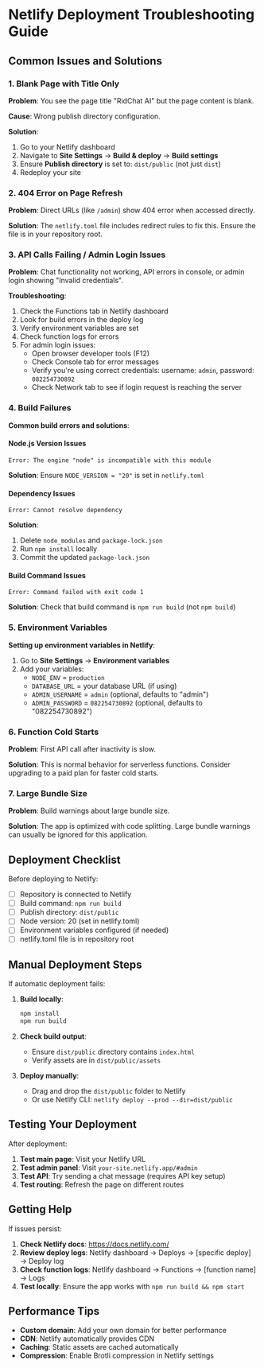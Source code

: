 # Netlify Deployment Troubleshooting Guide

## Common Issues and Solutions

### 1. Blank Page with Title Only

**Problem**: You see the page title "RidChat AI" but the page content is blank.

**Cause**: Wrong publish directory configuration.

**Solution**:
1. Go to your Netlify dashboard
2. Navigate to **Site Settings** → **Build & deploy** → **Build settings**
3. Ensure **Publish directory** is set to: `dist/public` (not just `dist`)
4. Redeploy your site

### 2. 404 Error on Page Refresh

**Problem**: Direct URLs (like `/admin`) show 404 error when accessed directly.

**Solution**: The `netlify.toml` file includes redirect rules to fix this. Ensure the file is in your repository root.

### 3. API Calls Failing / Admin Login Issues

**Problem**: Chat functionality not working, API errors in console, or admin login showing "Invalid credentials".

**Troubleshooting**:
1. Check the Functions tab in Netlify dashboard
2. Look for build errors in the deploy log
3. Verify environment variables are set
4. Check function logs for errors
5. For admin login issues:
   - Open browser developer tools (F12)
   - Check Console tab for error messages
   - Verify you're using correct credentials: username: `admin`, password: `082254730892`
   - Check Network tab to see if login request is reaching the server

### 4. Build Failures

**Common build errors and solutions**:

#### Node.js Version Issues
```
Error: The engine "node" is incompatible with this module
```
**Solution**: Ensure `NODE_VERSION = "20"` is set in `netlify.toml`

#### Dependency Issues
```
Error: Cannot resolve dependency
```
**Solution**: 
1. Delete `node_modules` and `package-lock.json`
2. Run `npm install` locally
3. Commit the updated `package-lock.json`

#### Build Command Issues
```
Error: Command failed with exit code 1
```
**Solution**: Check that build command is `npm run build` (not `npm build`)

### 5. Environment Variables

**Setting up environment variables in Netlify**:
1. Go to **Site Settings** → **Environment variables**
2. Add your variables:
   - `NODE_ENV` = `production`
   - `DATABASE_URL` = your database URL (if using)
   - `ADMIN_USERNAME` = `admin` (optional, defaults to "admin")
   - `ADMIN_PASSWORD` = `082254730892` (optional, defaults to "082254730892")

### 6. Function Cold Starts

**Problem**: First API call after inactivity is slow.

**Solution**: This is normal behavior for serverless functions. Consider upgrading to a paid plan for faster cold starts.

### 7. Large Bundle Size

**Problem**: Build warnings about large bundle size.

**Solution**: The app is optimized with code splitting. Large bundle warnings can usually be ignored for this application.

## Deployment Checklist

Before deploying to Netlify:

- [ ] Repository is connected to Netlify
- [ ] Build command: `npm run build`
- [ ] Publish directory: `dist/public`
- [ ] Node version: 20 (set in netlify.toml)
- [ ] Environment variables configured (if needed)
- [ ] netlify.toml file is in repository root

## Manual Deployment Steps

If automatic deployment fails:

1. **Build locally**:
   ```bash
   npm install
   npm run build
   ```

2. **Check build output**:
   - Ensure `dist/public` directory contains `index.html`
   - Verify assets are in `dist/public/assets`

3. **Deploy manually**:
   - Drag and drop the `dist/public` folder to Netlify
   - Or use Netlify CLI: `netlify deploy --prod --dir=dist/public`

## Testing Your Deployment

After deployment:

1. **Test main page**: Visit your Netlify URL
2. **Test admin panel**: Visit `your-site.netlify.app/#admin`
3. **Test API**: Try sending a chat message (requires API key setup)
4. **Test routing**: Refresh the page on different routes

## Getting Help

If issues persist:

1. **Check Netlify docs**: https://docs.netlify.com/
2. **Review deploy logs**: Netlify dashboard → Deploys → [specific deploy] → Deploy log
3. **Check function logs**: Netlify dashboard → Functions → [function name] → Logs
4. **Test locally**: Ensure the app works with `npm run build && npm start`

## Performance Tips

- **Custom domain**: Add your own domain for better performance
- **CDN**: Netlify automatically provides CDN
- **Caching**: Static assets are cached automatically
- **Compression**: Enable Brotli compression in Netlify settings